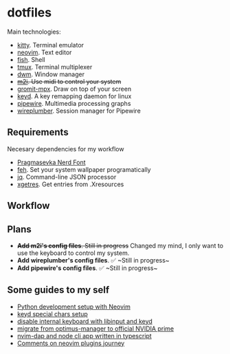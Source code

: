 # dotfiles

Main technologies:

- [kitty](https://github.com/kovidgoyal/kitty). Terminal emulator
- [neovim](https://neovim.io/). Text editor
- [fish](https://fishshell.com/docs/current/tutorial.html). Shell
- [tmux](https://github.com/tmux/tmux). Terminal multiplexer
- [dwm](https://dwm.suckless.org/). Window manager
- ~~[m2i](https://gitlab.com/enetheru/midi2input). Use midi to control your system~~
- [gromit-mpx](https://github.com/bk138/gromit-mpx). Draw on top of your screen
- [keyd](https://github.com/rvaiya/keyd). A key remapping daemon for linux
- [pipewire](https://github.com/rvaiya/keyd). Multimedia processing graphs
- [wireplumber](https://gitlab.freedesktop.org/pipewire/wireplumber). Session manager for Pipewire

## Requirements

Necesary dependencies for my workflow

- [Pragmasevka Nerd Font](https://github.com/shytikov/pragmasevka)
- [feh](https://wiki.archlinux.org/title/feh). Set your system wallpaper programatically
- [jq](https://man.archlinux.org/man/jq.1.en). Command-line JSON processor
- [xgetres](https://aur.archlinux.org/packages/xgetres). Get entries from .Xresources

## Workflow

## Plans

- ~~**Add m2i's config files**. Still in progress~~ Changed my mind, I only want to use the keyboard to control my system.
- **Add wireplumber's config files**. :white_check_mark: ~Still in progress~
- **Add pipewire's config files**. :white_check_mark: ~Still in progress~

## Some guides to my self

- [Python development setup with Neovim](./docs/python-dev-setup.md)
- [keyd special chars setup](./docs/keyd-setup.md)
- [disable internal keyboard with libinput and keyd](./docs/disable-internal-keyboard.md)
- [migrate from optimus-manager to official NVIDIA prime](./docs/nvidia-setup.md)
- [nvim-dap and node cli app written in typescript](./docs/nvim-dap-node-cli.md)
- [Comments on neovim plugins journey](/docs/nvim-plugins.md)
